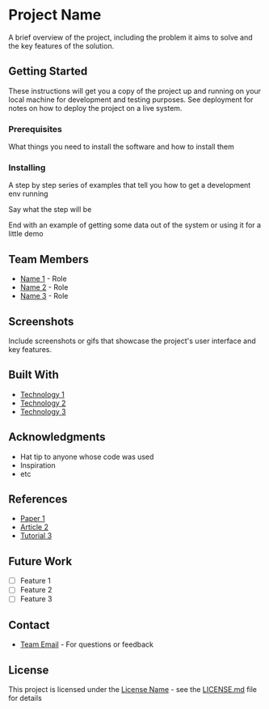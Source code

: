 # Project Name

A brief overview of the project, including the problem it aims to solve and the key features of the solution.

## Getting Started

These instructions will get you a copy of the project up and running on your local machine for development and testing purposes. See deployment for notes on how to deploy the project on a live system.

### Prerequisites

What things you need to install the software and how to install them

### Installing

A step by step series of examples that tell you how to get a development env running

Say what the step will be

End with an example of getting some data out of the system or using it for a little demo

## Team Members
- [Name 1](https://github.com/username) - Role
- [Name 2](https://github.com/username) - Role
- [Name 3](https://github.com/username) - Role

## Screenshots

Include screenshots or gifs that showcase the project's user interface and key features.

## Built With

* [Technology 1](link)
* [Technology 2](link)
* [Technology 3](link)

## Acknowledgments

* Hat tip to anyone whose code was used
* Inspiration
* etc

## References

* [Paper 1](link)
* [Article 2](link)
* [Tutorial 3](link)

## Future Work
- [ ] Feature 1
- [ ] Feature 2
- [ ] Feature 3

## Contact

* [Team Email](email) - For questions or feedback

## License

This project is licensed under the [License Name](link) - see the [LICENSE.md](LICENSE.md) file for details
